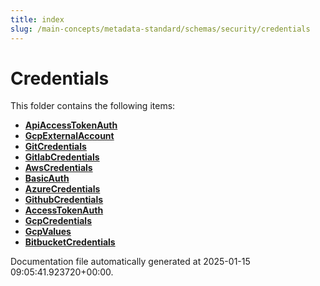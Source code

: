 ```yaml
---
title: index
slug: /main-concepts/metadata-standard/schemas/security/credentials
---
```


# Credentials

This folder contains the following items:

- [**ApiAccessTokenAuth**](/main-concepts/metadata-standard/schemas/security/credentials/apiaccesstokenauth)
- [**GcpExternalAccount**](/main-concepts/metadata-standard/schemas/security/credentials/gcpexternalaccount)
- [**GitCredentials**](/main-concepts/metadata-standard/schemas/security/credentials/gitcredentials)
- [**GitlabCredentials**](/main-concepts/metadata-standard/schemas/security/credentials/gitlabcredentials)
- [**AwsCredentials**](/main-concepts/metadata-standard/schemas/security/credentials/awscredentials)
- [**BasicAuth**](/main-concepts/metadata-standard/schemas/security/credentials/basicauth)
- [**AzureCredentials**](/main-concepts/metadata-standard/schemas/security/credentials/azurecredentials)
- [**GithubCredentials**](/main-concepts/metadata-standard/schemas/security/credentials/githubcredentials)
- [**AccessTokenAuth**](/main-concepts/metadata-standard/schemas/security/credentials/accesstokenauth)
- [**GcpCredentials**](/main-concepts/metadata-standard/schemas/security/credentials/gcpcredentials)
- [**GcpValues**](/main-concepts/metadata-standard/schemas/security/credentials/gcpvalues)
- [**BitbucketCredentials**](/main-concepts/metadata-standard/schemas/security/credentials/bitbucketcredentials)


Documentation file automatically generated at 2025-01-15 09:05:41.923720+00:00.
